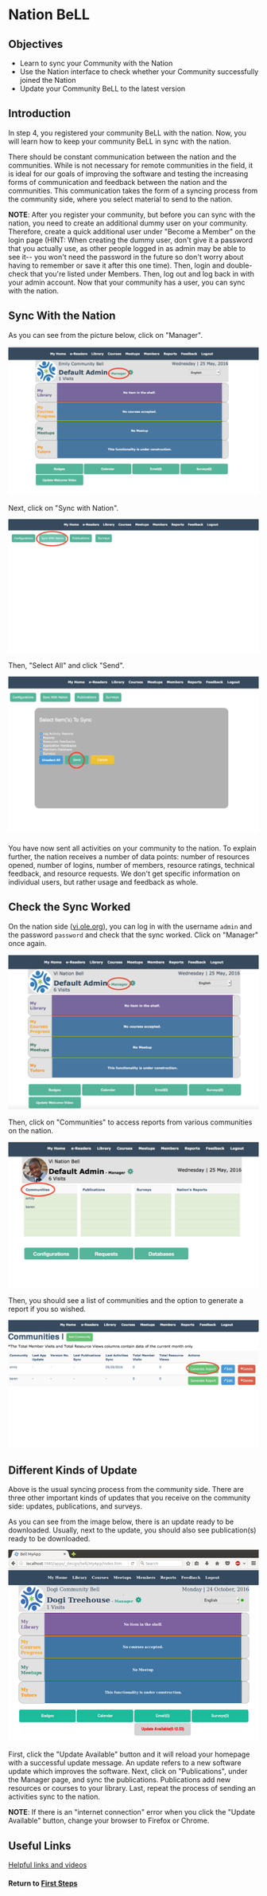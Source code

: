 # Nation BeLL
## Objectives
* Learn to sync your Community with the Nation
* Use the Nation interface to check whether your Community successfully joined the Nation
* Update your Community BeLL to the latest version

## Introduction

In step 4, you registered your community BeLL with the nation. Now, you will learn how to keep your community BeLL in sync with the nation.

There should be constant communication between the nation and the communities. While is not necessary for remote communities in the field, it is ideal for our goals of improving the software and testing the increasing forms of communication and feedback between the nation and the communities. This communication takes the form of a syncing process from the community side, where you select material to send to the nation.

**NOTE**: After you register your community, but before you can sync with the nation, you need to create an additional dummy user on your community. Therefore, create a quick additional user under "Become a Member" on the login page (HINT: When creating the dummy user, don't give it a password that you actually use, as other people logged in as admin may be able to see it-- you won't need the password in the future so don't worry about having to remember or save it after this one time). Then, login and double-check that you're listed under Members. Then, log out and log back in with your admin account. Now that your community has a user, you can sync with the nation.

## Sync With the Nation
As you can see from the picture below, click on "Manager".

![Clicking on "Manager"](uploads/images/nation.md1.png)

Next, click on "Sync with Nation".

![Clicking on "Sync with Nation"](uploads/images/nation.md2.png)

Then, "Select All" and click "Send".

![Clicking on "Select All" and "Send"](uploads/images/nation.md3.png)

You have now sent all activities on your community to the nation. To explain further, the nation receives a number of data points: number of resources opened, number of logins, number of members, resource ratings, technical feedback, and resource requests. We don't get specific information on individual users, but rather usage and feedback as whole.

## Check the Sync Worked
On the nation side ([vi.ole.org](http://vi.ole.org)), you can log in with the username `admin` and the password `password` and check that the sync worked. Click on "Manager" once again.

![Clicking on "Manager" after logging in to the nation](uploads/images/nation.md4.png)

Then, click on "Communities" to access reports from various communities on the nation.

![Clicking on "Communities"](uploads/images/nation.md5.png)

Then, you should see a list of communities and the option to generate a report if you so wished.

![Generate Report](uploads/images/nation.md6.png)

## Different Kinds of Update
Above is the usual syncing process from the community side. There are three other important kinds of updates that you receive on the community side: updates, publications, and surveys.  

As you can see from the image below, there is an update ready to be downloaded. Usually, next to the update, you should also see  publication(s) ready to be downloaded. 

![Update from the nation](uploads/images/update_publications.png)

First, click the "Update Available" button and it will reload your homepage with a successful update message. An update refers to a new software update which improves the software. Next, click on "Publications", under the Manager page, and sync the publications. Publications add new resources or courses to your library. Last, repeat the process of sending an activities sync to the nation.

**NOTE**: If there is an "internet connection" error when you click the "Update Available" button, change your browser to Firefox or Chrome.

## Useful Links

[Helpful links and videos](faq.md#Helpful_Links)

#### Return to [First Steps](firststeps.md)


